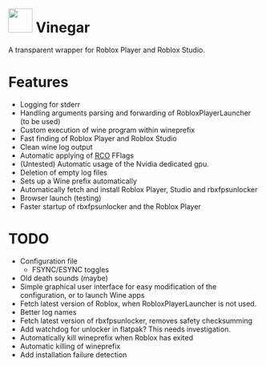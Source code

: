 # <img src="https://github.com/vinegar-dev/vinegar/blob/master/desktop/vinegar.svg" width="48"> Vinegar
A transparent wrapper for Roblox Player and Roblox Studio.

# Features
+ Logging for stderr
+ Handling arguments parsing and forwarding of RobloxPlayerLauncher (to be used)
+ Custom execution of wine program within wineprefix
+ Fast finding of Roblox Player and Roblox Studio
+ Clean wine log output
+ Automatic applying of [RCO](https://github.com/L8X/Roblox-Client-Optimizer) FFlags
+ (Untested) Automatic usage of the Nvidia dedicated gpu.
+ Deletion of empty log files
+ Sets up a Wine prefix automatically
+ Automatically fetch and install Roblox Player, Studio and rbxfpsunlocker
+ Browser launch (testing)
+ Faster startup of rbxfpsunlocker and the Roblox Player

# TODO
+ Configuration file
  + FSYNC/ESYNC toggles
+ Old death sounds (maybe)
+ Simple graphical user interface for easy modification of the configuration, or to launch Wine apps
+ Fetch latest version of Roblox, when RobloxPlayerLauncher is not used.
+ Better log names
+ Fetch latest version of rbxfpsunlocker, removes safety checksumming
+ Add watchdog for unlocker in flatpak? This needs investigation.
+ Automatically kill wineprefix when Roblox has exited
+ Automatic killing of wineprefix
+ Add installation failure detection
